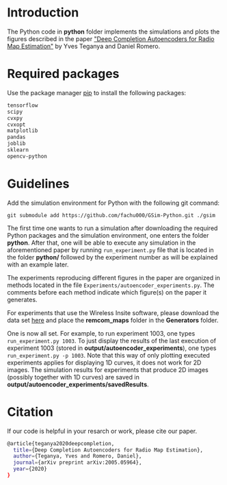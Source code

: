 # Introduction
The Python code in **python** folder implements the simulations and plots the figures described in the paper ["Deep Completion Autoencoders for Radio Map Estimation"](https://arxiv.org/abs/2005.05964) by Yves Teganya and Daniel Romero.

# Required packages

Use the package manager [pip](https://pip.pypa.io/en/stable/) to install the following packages:

```bash
tensorflow
scipy
cvxpy
cvxopt
matplotlib
pandas
joblib
sklearn
opencv-python
```
# Guidelines
Add the simulation environment for Python with the following git command:

```git submodule add https://github.com/fachu000/GSim-Python.git ./gsim```
 

The first time one wants to run a simulation after downloading the required Python packages and the simulation environment, one enters the folder **python**. After that, one will be able to execute any simulation in the aforementioned paper by running `run_experiment.py` file that is located  in the folder **python/** followed by the experiment number as will be explained with an example later.

The experiments reproducing different figures in the paper are organized in methods located in the file `Experiments/autoencoder_experiments.py`. The comments before each method indicate which figure(s) on the paper it generates.

For experiments that use the Wireless Insite software, please download the data set [here](https://uiano-my.sharepoint.com/:f:/g/personal/yvest_uia_no/Etd8s_l5GgdAo5GWjsdm9iwB67pFDzMgEYkBSpoNxn_X2w?e=yKzFno) and place the **remcom_maps** folder in the **Generators** folder. 

One is now all set. For example, to run experiment 1003, one types `run_experiment.py 1003`. To just display the results of the last execution of experiment 1003 (stored in **output/autoencoder_experiments**), one types `run_experiment.py -p 1003`. Note that this way of only plotting executed experiments applies for displaying 1D curves, it does not work for 2D images. The simulation results for experiments that produce 2D images (possibly together with 1D curves) are saved in **output/autoencoder_experiments/savedResults**. 

# Citation
If our code is helpful in your resarch or work, please cite our paper.
```bash
@article{teganya2020deepcompletion,
  title={Deep Completion Autoencoders for Radio Map Estimation},
  author={Teganya, Yves and Romero, Daniel},
  journal={arXiv preprint arXiv:2005.05964},
  year={2020}
}
```
